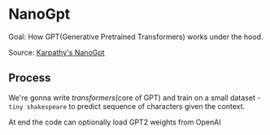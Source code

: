 # NanoGpt

Goal: How GPT(Generative Pretrained Transformers) works under the hood.

Source: [Karpathy's NanoGpt](https://github.com/karpathy/nanoGPT)

## Process

We're gonna write *transformers*(core of GPT) and train on a small dataset - `tiny shakespeare` to predict sequence of characters given the context.

At end the code can optionally load GPT2 weights from OpenAI

